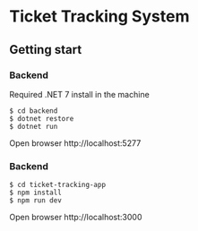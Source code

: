 # Ticket Tracking System


## Getting start


### Backend

Required .NET 7 install in the machine

```
$ cd backend
$ dotnet restore
$ dotnet run
```
Open browser http://localhost:5277


### Backend

```
$ cd ticket-tracking-app
$ npm install
$ npm run dev
```

Open browser http://localhost:3000
